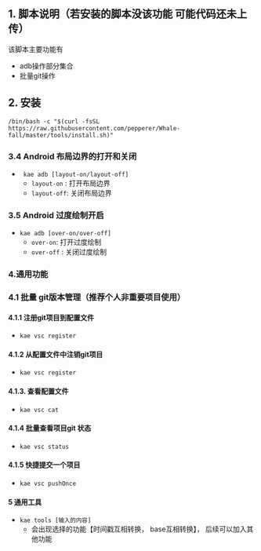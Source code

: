 ## 1. 脚本说明（若安装的脚本没该功能 可能代码还未上传）

该脚本主要功能有
- adb操作部分集合
- 批量git操作



## 2. 安装

```shell
/bin/bash -c "$(curl -fsSL https://raw.githubusercontent.com/pepperer/Whale-fall/master/tools/install.sh)"
```


### 3.4 Android 布局边界的打开和关闭

- ` kae adb [layout-on/layout-off]`
  - `layout-on` : 打开布局边界
  - `layout-off`: 关闭布局边界

### 3.5 Android 过度绘制开启

- `kae adb [over-on/over-off]`
  - `over-on`: 打开过度绘制
  - `over-off` : 关闭过度绘制



### 4.通用功能

### 4.1  批量 git版本管理（推荐个人非重要项目使用）

#### 4.1.1 注册git项目到配置文件

- `kae vsc register`

#### 4.1.2 从配置文件中注销git项目

- `kae vsc register`

#### 4.1.3. 查看配置文件

- `kae vsc cat`

#### 4.1.4 批量查看项目git 状态

- `kae vsc status`
#### 4.1.5 快捷提交一个项目
- `kae vsc pushOnce`

#### 5 通用工具
- `kae tools [输入的内容]`
  - 会出现选择的功能【时间戳互相转换， base互相转换】， 后续可以加入其他功能

